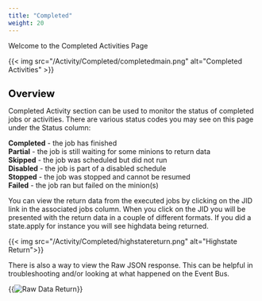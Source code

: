 ```yaml
---
title: "Completed"
weight: 20
---
```


Welcome to the Completed Activities Page

{{< img src="/Activity/Completed/completedmain.png" alt="Completed Activities" >}}

<h1 style="color:black;font-size:20px;">Overview</h1>

Completed Activity section can be used to monitor the status of completed jobs or activities. There are various status codes you may see on this page under the Status column:

<b>Completed</b> - the job has finished<br>
<b>Partial</b> - the job is still waiting for some minions to return data<br>
<b>Skipped</b> - the job was scheduled but did not run<br>
<b>Disabled</b> - the job is part of a disabled schedule<br>
<b>Stopped</b> - the job was stopped and cannot be resumed<br>
<b>Failed</b> - the job ran but failed on the minion(s)<br>

You can view the return data from the executed jobs by clicking on the JID link in the associated jobs column. When you click on the JID you will be presented with the return data in a couple of different formats. If you did a state.apply for instance you will see highdata being returned.

{{< img src="/Activity/Completed/highstatereturn.png" alt="Highstate Return">}}

There is also a way to view the Raw JSON response. This can be helpful in troubleshooting and/or looking at what happened on the Event Bus.

{{<img src="/Activity/Completed/rawdatareturn.png" alt="Raw Data Return">}}




